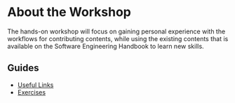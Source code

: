 # About the Workshop

The hands-on workshop will focus on gaining personal experience with the workflows 
for contributing contents, while using the existing contents that is available on 
the Software Engineering Handbook to learn new skills.

## Guides

- [Useful Links](/Guides/About/Useful%20Links)
- [Exercises](/Guides/About/Exercises)
